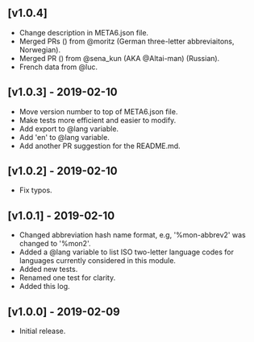 ## [v1.0.4]
- Change description in META6.json file.
- Merged PRs () from @moritz (German three-letter abbreviaitons, Norwegian).
- Merged PR () from @sena_kun (AKA @Altai-man) (Russian).
- French data from @luc.

## [v1.0.3] - 2019-02-10
- Move version number to top of META6.json file.
- Make tests more efficient and easier to modify.
- Add export to @lang variable.
- Add 'en' to @lang variable.
- Add another PR suggestion for the README.md.

## [v1.0.2] - 2019-02-10
- Fix typos.

## [v1.0.1] - 2019-02-10
- Changed abbreviation hash name format, e.g,
  '%mon-abbrev2' was changed to '%mon2'.
- Added a @lang variable to list ISO two-letter language
  codes for languages currently considered in this
  module.
- Added new tests.
- Renamed one test for clarity.
- Added this log.

## [v1.0.0] - 2019-02-09
- Initial release.
